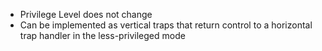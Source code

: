 - Privilege Level does not change
- Can be implemented as vertical traps that return control to a horizontal trap handler in the less-privileged mode